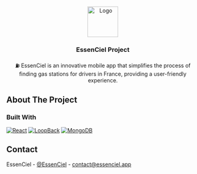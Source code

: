 <!-- Improved compatibility of back to top link: See: https://github.com/othneildrew/Best-README-Template/pull/73 -->
<a name="readme-top"></a>
<!--
*** Thanks for checking out the Best-README-Template. If you have a suggestion
*** that would make this better, please fork the repo and create a pull request
*** or simply open an issue with the tag "enhancement".
*** Don't forget to give the project a star!
*** Thanks again! Now go create something AMAZING! :D
-->



<!-- PROJECT SHIELDS -->
<!--
*** I'm using markdown "reference style" links for readability.
*** Reference links are enclosed in brackets [ ] instead of parentheses ( ).
*** See the bottom of this document for the declaration of the reference variables
*** for contributors-url, forks-url, etc. This is an optional, concise syntax you may use.
*** https://www.markdownguide.org/basic-syntax/#reference-style-links
-->

<!-- PROJECT LOGO -->
<br />
<div align="center">
  <a href="https://github.com/EssenCiel/essenciel-readme-base">
    <img src="https://avatars.githubusercontent.com/u/128941531?s=200&v=4" alt="Logo" width="80" height="80">
  </a>

<h3 align="center">EssenCiel Project</h3>

  <p align="center">
    ⛽️ EssenCiel is an innovative mobile app that simplifies the process of finding gas stations for drivers in France, providing a user-friendly experience.
  </p>
</div>


<!-- ABOUT THE PROJECT -->

## About The Project

<!-- [![Product Name Screen Shot][product-screenshot]](https://essenciel.app) -->

### Built With

[![React][React-Native]][React-Native-url]
[![LoopBack][LoopBack]][LoopBack-url]
[![MongoDB][MongoDB]][MongoDB-url]

<!-- CONTACT -->

## Contact

EssenCiel - [@EssenCiel](https://twitter.com/EssenCiel) - contact@essenciel.app


<!-- ACKNOWLEDGMENTS -->
<!-- MARKDOWN LINKS & IMAGES -->
<!-- https://www.markdownguide.org/basic-syntax/#reference-style-links -->

[product-screenshot]: images/screenshot.png

[React-Native]: https://img.shields.io/badge/React_Native-20232A?style=for-the-badge&logo=react&logoColor=61DAFB

[React-Native-url]: https://reactnative.dev/

[LoopBack]: https://img.shields.io/badge/LoopBack-007ACC?style=for-the-badge&logo=loopback&logoColor=white

[LoopBack-url]: https://loopback.io/

[MongoDB]: https://img.shields.io/badge/MongoDB-4EA94B?style=for-the-badge&logo=mongodb&logoColor=white

[MongoDB-url]: https://www.mongodb.com/
